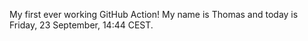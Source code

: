 My first ever working GitHub Action!
My name is Thomas and today is Friday, 23 September, 14:44 CEST. 
